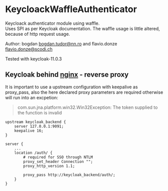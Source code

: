 # KeycloackWaffleAuthenticator

Keycloack authenticator module using waffle.<br/>
Uses SPI as per Keycloak documentation. The waffle usage is little altered, because of http request usage.

Author: bogdan <bogdan.tudor@nn.ro> and flavio.donze <flavio.donze@scodi.ch>

Tested with keycloak-11.0.3

## Keycloak behind [nginx](http://nginx.org/) - reverse proxy

It is important to use a upstream configuration with keepalive as proxy_pass, also the here declared proxy parameters are required otherwise will run into an excpetion:
> com.sun.jna.platform.win32.Win32Exception: The token supplied to the function is invalid

	upstream keycloak_backend {
		server 127.0.0.1:9091;
		keepalive 16;
	}

	server {
		...
		location /auth/ {
			# required for SSO through NTLM
			proxy_set_header Connection "";
			proxy_http_version 1.1;

			proxy_pass http://keycloak_backend/auth/;
		} 
	}

